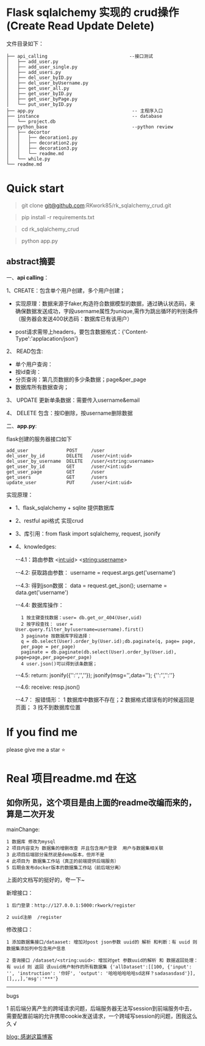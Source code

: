 # Flask sqlalchemy 实现的 crud操作(Create Read Update Delete)


文件目录如下：
~~~
├── api_calling                              --接口测试
│   ├── add_user.py
│   ├── add_user_single.py
│   ├── add_users.py
│   ├── del_user_byID.py
│   ├── del_user_byUsername.py
│   ├── get_user_all.py
│   ├── get_user_byID.py
│   ├── get_user_byPage.py
│   └── put_user_byID.py
├── app.py                                    -- 主程序入口
├── instance                                  -- database
│   └── project.db
├── python_base                               --python review  
│   ├── decortor
│   │   ├── decoration1.py
│   │   ├── decoration2.py
│   │   ├── decoration3.py
│   │   └── readme.md
│   └── while.py
└── readme.md
~~~
# Quick start

>git clone git@github.com:RKwork85/rk_sqlalchemy_crud.git

>pip install -r requirements.txt

>cd rk_sqlalchemy_crud

>python app.py

## abstract摘要

一、**api calling**：

1、CREATE：包含单个用户创建，多个用户创建；

- 实现原理：数据来源于faker,构造符合数据模型的数据，通过确认状态码，来确保数据发送成功，字段username属性为unique,需作为跳出循环的判别条件（服务器会发送400状态码：数据库已有该用户）
    
- post请求需带上headers，要包含数据格式：{'Content-Type':'applacation/json'}

2、 READ包含: 
- 单个用户查询：
- 按id查询：
- 分页查询：第几页数据的多少条数据；page&per_page
- 数据库所有数据查询；

3、 UPDATE 更新单条数据：需要传入username&email

4、 DELETE 包含：按ID删除，按username删除数据

二、**app.py**:

flask创建的服务器接口如下

```
add_user              POST     /user                  
del_user_by_id        DELETE   /user/<int:uid>        
del_user_by_username  DELETE   /user/<string:username>
get_user_by_id        GET      /user/<int:uid>        
get_user_page         GET      /user                  
get_users             GET      /users                 
update_user           PUT      /user/<int:uid>   
```

实现原理：

- 1、flask_sqlalchemy + sqlite 提供数据库
- 2、restful api格式 实现crud
- 3、库引用：from flask import sqlalchemy, request, jsonify 
- 4、knowledges: 
    
    --4.1：路由参数 <<int:uid>> <<string:username>>

    --4.2: 获取路由参数： username = request.args.get('username')

    --4.3: 得到json数据： data  = request.get_json(); username = data.get('username')

    --4.4: 数据库操作：

        1 按主键查找数据：user= db.get_or_404(User,uid)
        2 按字段查找： user = User.query.filter_by(username=username).first()
        3 paginate 按数据库字段选择：
        q = db.select(User).order_by(User.id);db.paginate(q, page= page, 
        per_page = per_page)
        paginate = db.paginate(db.select(User).order_by(User.id), page=page,per_page=per_page)
        4 user.json()可以得到该条数据；
    
    --4.5: return: jsonify({'':'','',''}); jsonify(msg='',data=''); {'':'','':''} 

    --4.6: receive: resp.json()

    --4.7： 报错情形： 1 数据库中数据不存在；2 数据格式错误有的时候返回是页面； 3 找不到数据库位置


# If you find me

please give me a star ⭐ 



# Real 项目readme.md 在这

## 如你所见，这个项目是由上面的readme改编而来的，算是二次开发

mainChange:

    1 数据库 修改为mysql
    2 项目内容变为 数据集的增删改查 并且包含用户登录  用户与数据集相关联
    3 此项目后端部分虽然说是demo版本，但并不是
    4 此项目为 数据集工作站（真正的前端提供后端服务）
    5 后期会发布docker版本的数据集工作站（前后端分离）

上面的文档写的挺好的，夸一下~


新增接口： 

    1 后门登录：http://127.0.0.1:5000:rkwork/register

    2 uuid注册  /register

修改接口：

    1 添加数据集接口/dataaset: 增加对post json参数 uuid的 解析 和判断：有 uuid 则 数据集添加列中包含用户信息

    2 查询接口 /dataset/<string:uuid>: 增加对get 参数uuid的解析 和 数据返回处理： 有 uuid 则 返回 该uuid用户制作的所有数据集 {'allDataset':[[100, {'input': '', 'instruction': '你好', 'output': '哈哈哈哈哈哈sd这样？sadasasdasd'}],[],,,],'msg':'***'}


---
bugs

1 前后端分离产生的跨域请求问题，后端服务器无法写session到前端服务中去，需要配置前端的允许携带cookie发送请求，一个跨域写session的问题，困我这么久  √

[blog: 感谢这篇博客](https://blog.csdn.net/weixin_64094522/article/details/134750496)





